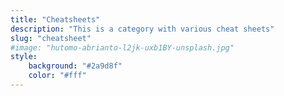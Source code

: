```yaml
---
title: "Cheatsheets"
description: "This is a category with various cheat sheets"
slug: "cheatsheet"
#image: "hutomo-abrianto-l2jk-uxb1BY-unsplash.jpg"
style:
    background: "#2a9d8f"
    color: "#fff"
---
```

